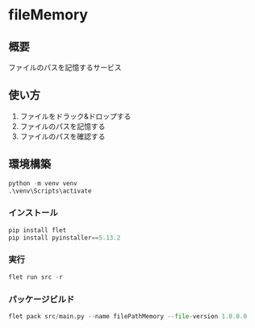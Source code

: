 # fileMemory
## 概要
ファイルのパスを記憶するサービス

## 使い方
1. ファイルをドラック&ドロップする
2. ファイルのパスを記憶する
3. ファイルのパスを確認する


## 環境構築
```python
python -m venv venv
.\venv\Scripts\activate
```
### インストール
```python
pip install flet
pip install pyinstaller==5.13.2
```

### 実行
```python
flet run src -r
```

### パッケージビルド
```python
flet pack src/main.py --name filePathMemory --file-version 1.0.0.0
```

